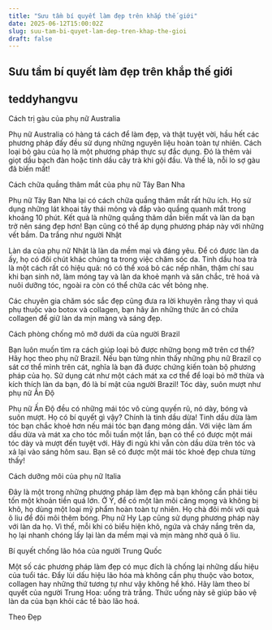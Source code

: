 ```yaml
---
title: "Sưu tầm bí quyết làm đẹp trên khắp thế giới"
date: 2025-06-12T15:00:02Z
slug: suu-tam-bi-quyet-lam-dep-tren-khap-the-gioi
draft: false
---
```


## Sưu tầm bí quyết làm đẹp trên khắp thế giới

## teddyhangvu

Cách trị gàu của phụ nữ Australia
 


Phụ nữ Australia có hàng tá cách để làm đẹp, và thật tuyệt vời, hầu hết các phương pháp đấy đều sử dụng những nguyên liệu hoàn toàn tự nhiên. Cách loại bỏ gàu của họ là một phương pháp thực sự đắc dụng. Đó là thêm vài giọt dầu bạch đàn hoặc tinh dầu cây trà khi gội đầu. Và thế là, nỗi lo sợ gàu đã biến mất!

Cách chữa quầng thâm mắt của phụ nữ Tây Ban Nha
 


Phụ nữ Tây Ban Nha lại có cách chữa quầng thâm mắt rất hữu ích. Họ sử dụng những lát khoai tây thái mỏng và đắp vào quầng quanh mắt trong khoảng 10 phút. Kết quả là những quầng thâm dần biến mất và làn da bạn trở nên sáng đẹp hơn! Bạn cũng có thể áp dụng phương pháp này với những vết bầm.
Da trắng như người Nhật
 


Làn da của phụ nữ Nhật là làn da mềm mại và đáng yêu. Để có được làn da ấy, họ có đôi chút khác chúng ta trong việc chăm sóc da. Tinh dầu hoa trà là một cách rất có hiệu quả: nó có thể xoá bỏ các nếp nhăn, thậm chí sau khi bạn sinh nở, làm móng tay và làn da khoẻ mạnh và săn chắc, trẻ hoá và nuôi dưỡng tóc, ngoài ra còn có thể chữa các vết bỏng nhẹ.

Các chuyên gia chăm sóc sắc đẹp cũng đưa ra lời khuyên rằng thay vì quá phụ thuộc vào botox và collagen, bạn hãy ăn những thức ăn có chứa collagen để giữ làn da mịn màng và sáng đẹp.

Cách phòng chống mô mỡ dưới da của người Brazil
 

Bạn luôn muốn tìm ra cách giúp loại bỏ được những bọng mỡ trên cơ thể? Hãy học theo phụ nữ Brazil. Nếu bạn từng nhìn thấy những phụ nữ Brazil cọ sát cơ thể mình trên cát, nghĩa là bạn đã được chứng kiến toàn bộ phương pháp của họ. Sử dụng cát như một cách mát xa cơ thể để loại bỏ mỡ thừa và kích thích làn da bạn, đó là bí mật của người Brazil!
Tóc dày, suôn mượt như phụ nữ Ấn Độ
 

Phụ nữ Ấn Độ đều có những mái tóc vô cùng quyến rũ, nó dày, bóng và suôn mượt. Họ có bí quyết gì vậy? Chính là tinh dầu dừa! Tinh dầu dừa làm tóc bạn chắc khoẻ hơn nếu mái tóc bạn đang mỏng dần. Với việc làm ấm dầu dừa và mát xa cho tóc mỗi tuần một lần, bạn có thể có được một mái tóc dày và mượt đến tuyệt với. Hãy đi ngủ khi vẫn còn dầu dừa trên tóc và xả lại vào sáng hôm sau. Bạn sẽ có được một mái tóc khoẻ đẹp chưa từng thấy!

Cách dưỡng môi của phụ nữ Italia
 
Đây là một trong những phương pháp làm đẹp mà bạn không cần phải tiêu tốn một khoản tiền quá lớn. Ở Ý, để có một làn môi căng mọng và không bị khô, họ dùng một loại mỹ phẩm hoàn toàn tự nhiên. Họ chà đôi môi với quả ô liu để đôi môi thêm bóng. Phụ nữ Hy Lạp cũng sử dụng phương pháp này với làn da họ. Vì thế, mỗi khi có biểu hiện khô, ngứa và cháy nắng trên da, họ lại nhanh chóng lấy lại làn da mềm mại và mịn màng nhờ quả ô liu.

Bí quyết chống lão hóa của người Trung Quốc

 
 

Một số các phương pháp làm đẹp có mục đích là chống lại những dấu hiệu của tuổi tác. Đẩy lùi dấu hiệu lão hóa mà không cần phụ thuộc vào botox, collagen hay những thứ tương tự như vậy không hề khó. Hãy làm theo bí quyết của người Trung Hoa: uống trà trắng. Thức uống này sẽ giúp bảo vệ làn da của bạn khỏi các tế bào lão hoá.
 
Theo Đẹp